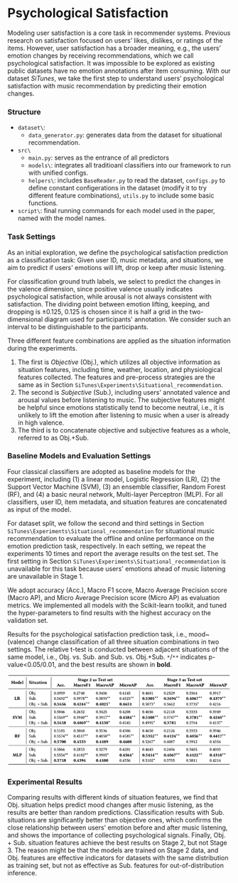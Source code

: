 # Psychological Satisfaction

Modeling user satisfaction is a core task in recommender systems. 
Previous research on satisfaction focused on users’ likes, dislikes, or ratings of the items. 
However, user satisfaction has a broader meaning, e.g., the users’ emotion changes by receiving recommendations, which we call psychological satisfaction. 
It was impossible to be explored as existing public datasets have no emotion annotations after item consuming. 
With our dataset *SiTunes*, we take the first step to understand users’ psychological satisfaction with music recommendation by predicting their emotion changes.


### Structure
- ``dataset\``:
  - ``data_generator.py``: generates data from the dataset for situational recommendation.
- ``src\``
  - ``main.py``: serves as the entrance of all predictors
  - ``models\``: integrates all traditioanl classifiers into our framework to run with unified configs.
  - ``helpers\``: includes ``BaseReader.py`` to read the dataset, ``configs.py`` to define constant configerations in the dataset (modify it to try different feature combinations), ``utils.py`` to include some basic functions.
- ``script\``: final running commands for each model used in the paper, named with the model names.

### Task Settings

As an initial exploration, we define the psychological satisfaction prediction as a classification task: Given user ID, music metadata, and situations, we aim to predict if users' emotions will lift, drop or keep after music listening.

For classification ground truth labels, we select to predict the changes in the valence dimension, since positive valence usually indicates psychological satisfaction, while arousal is not always consistent with satisfaction. The dividing point between emotion lifting, keeping, and dropping is ±0.125, 0.125 is chosen since it is half a grid in the two-dimensional diagram used for participants' annotation. We consider such an interval to be distinguishable to the participants.

Three different feature combinations are applied as the situation information during the experiments. 
1. The first is *Objective* (Obj.), which utilizes all objective information as situation features, including time, weather, location, and physiological features collected. The features and pre-process strategies are the same as in Section ``SiTunes\Experiments\Situational_recommendation``.
2. The second is *Subjective* (Sub.), including users' annotated valence and arousal values before listening to music. The subjective features might be helpful since emotions statistically tend to become neutral, i.e., it is unlikely to lift the emotion after listening to music when a user is already in high valence.
3. The third is to concatenate objective and subjective features as a whole, referred to as Obj.+Sub.

### Baseline Models and Evaluation Settings

Four classical classifiers are adopted as baseline models for the experiment, including (1) a linear model, Logistic Regression (LR), (2) the Support Vector Machine (SVM), (3) an ensemble classifier, Random Forest (RF), and (4) a basic neural network, Multi-layer Perceptron (MLP). For all classifiers, user ID, item metadata, and situation features are concatenated as input of the model.

For dataset split, we follow the second and third settings in Section ``SiTunes\Experiments\Situational_recommendation`` for situational music recommendation to evaluate the offline and online performance on the emotion prediction task, respectively. In each setting, we repeat the experiments 10 times and report the average results on the test set. The first setting in Section ``SiTunes\Experiments\Situational_recommendation`` is unavailable for this task because users' emotions ahead of music listening are unavailable in Stage 1.

We adopt accuracy (Acc.), Macro F1 score, Macro Average Precision score (Macro AP), and Micro Average Precision score (Micro AP) as evaluation metrics. We implemented all models with the Scikit-learn toolkit, and tuned the hyper-parameters to find results with the highest accuracy on the validation set. 

Results for the psychological satisfaction prediction task, i.e., mood~(valence) change classification of all three situation combinations in two settings. 
The relative t-test is conducted between adjacent situations of the same model, i.e., Obj. vs. Sub. and Sub. vs. Obj.+Sub. `*`/`**` indicates p-value<0.05/0.01, and the best results are shown in **bold**.

![Experiments results situation](/log/_static/Psychological_satisfaction_prediction_task.png)

### Experimental Results

Comparing results with different kinds of situation features, we find that Obj. situation helps predict mood changes after music listening, as the results are better than random predictions. Classification results with Sub. situations are significantly better than objective ones, which confirms the close relationship between users' emotion before and after music listening, and shows the importance of collecting psychological signals. Finally, Obj. + Sub. situation features achieve the best results on Stage 2, but not Stage 3. The reason might be that the models are trained on Stage 2 data, and Obj. features are effective indicators for datasets with the same distribution as training set, but not as effective as Sub. features for out-of-distribution inference.

